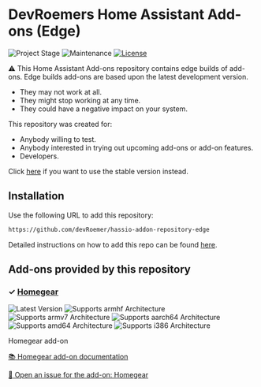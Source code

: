 # DevRoemers Home Assistant Add-ons (Edge)

![Project Stage][project-stage-shield]
![Maintenance][maintenance-shield]
[![License][license-shield]](LICENSE.md)

:warning: This Home Assistant Add-ons repository contains edge builds of add-ons.
Edge builds add-ons are based upon the latest development version.

- They may not work at all.
- They might stop working at any time.
- They could have a negative impact on your system.

This repository was created for:

- Anybody willing to test.
- Anybody interested in trying out upcoming add-ons or add-on features.
- Developers.

Click [here](https://github.com/devRoemer/hassio-addon-repository) if you want to use the stable version instead.

## Installation

Use the following URL to add this repository:

```txt
https://github.com/devRoemer/hassio-addon-repository-edge
```

Detailed instructions on how to add this repo can be found [here](https://www.home-assistant.io/common-tasks/os#installing-third-party-add-ons).

## Add-ons provided by this repository

### &#10003; [Homegear][addon-hassio-homegear-generic]

![Latest Version][hassio-homegear-generic-version-shield]
![Supports armhf Architecture][hassio-homegear-generic-armhf-shield]
![Supports armv7 Architecture][hassio-homegear-generic-armv7-shield]
![Supports aarch64 Architecture][hassio-homegear-generic-aarch64-shield]
![Supports amd64 Architecture][hassio-homegear-generic-amd64-shield]
![Supports i386 Architecture][hassio-homegear-generic-i386-shield]

Homegear add-on

[:books: Homegear add-on documentation][addon-doc-hassio-homegear-generic]

[:bug: Open an issue for the add-on: Homegear][hassio-homegear-generic-issue]

[addon-hassio-homegear-generic]: https://github.com/devRoemer/hassio-homegear-generic/tree/f4c63d2
[addon-doc-hassio-homegear-generic]: https://github.com/devRoemer/hassio-homegear-generic/blob/f4c63d2/README.md
[hassio-homegear-generic-issue]: https://github.com/devRoemer/hassio-homegear-generic/issues
[hassio-homegear-generic-version-shield]: https://img.shields.io/badge/version-f4c63d2-blue.svg
[hassio-homegear-generic-aarch64-shield]: https://img.shields.io/badge/aarch64-yes-green.svg
[hassio-homegear-generic-amd64-shield]: https://img.shields.io/badge/amd64-yes-green.svg
[hassio-homegear-generic-armhf-shield]: https://img.shields.io/badge/armhf-yes-green.svg
[hassio-homegear-generic-armv7-shield]: https://img.shields.io/badge/armv7-yes-green.svg
[hassio-homegear-generic-i386-shield]: https://img.shields.io/badge/i386-yes-green.svg
[license-shield]: https://img.shields.io/github/license/devRoemer/hassio-addon-repository-edge.svg
[maintenance-shield]: https://img.shields.io/maintenance/yes/2021.svg
[project-stage-shield]: https://img.shields.io/badge/project%20stage-development-red.svg